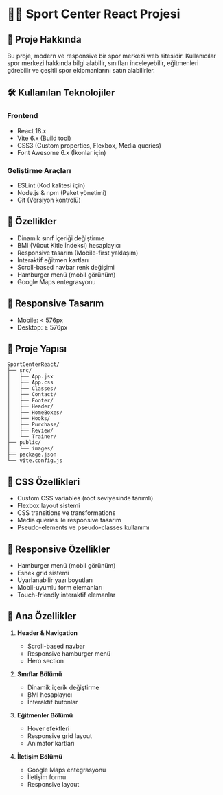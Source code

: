 # 🏋️‍♂️ Sport Center React Projesi

## 📝 Proje Hakkında

Bu proje, modern ve responsive bir spor merkezi web sitesidir. Kullanıcılar spor merkezi hakkında bilgi alabilir, sınıfları inceleyebilir, eğitmenleri görebilir ve çeşitli spor ekipmanlarını satın alabilirler.

## 🛠️ Kullanılan Teknolojiler

### Frontend

- React 18.x
- Vite 6.x (Build tool)
- CSS3 (Custom properties, Flexbox, Media queries)
- Font Awesome 6.x (İkonlar için)

### Geliştirme Araçları

- ESLint (Kod kalitesi için)
- Node.js & npm (Paket yönetimi)
- Git (Versiyon kontrolü)

## 🎯 Özellikler

- Dinamik sınıf içeriği değiştirme
- BMI (Vücut Kitle İndeksi) hesaplayıcı
- Responsive tasarım (Mobile-first yaklaşım)
- Interaktif eğitmen kartları
- Scroll-based navbar renk değişimi
- Hamburger menü (mobil görünüm)
- Google Maps entegrasyonu

## 📱 Responsive Tasarım

- Mobile: < 576px
- Desktop: ≥ 576px

## 📂 Proje Yapısı

```
SportCenterReact/
├── src/
│   ├── App.jsx
│   ├── App.css
│   ├── Classes/
│   ├── Contact/
│   ├── Footer/
│   ├── Header/
│   ├── HomeBoxes/
│   ├── Hooks/
│   ├── Purchase/
│   ├── Review/
│   └── Trainer/
├── public/
│   └── images/
├── package.json
└── vite.config.js
```

## 🎨 CSS Özellikleri

- Custom CSS variables (root seviyesinde tanımlı)
- Flexbox layout sistemi
- CSS transitions ve transformations
- Media queries ile responsive tasarım
- Pseudo-elements ve pseudo-classes kullanımı

## 📱 Responsive Özellikler

- Hamburger menü (mobil görünüm)
- Esnek grid sistemi
- Uyarlanabilir yazı boyutları
- Mobil-uyumlu form elemanları
- Touch-friendly interaktif elemanlar

## 🎯 Ana Özellikler

1. **Header & Navigation**

   - Scroll-based navbar
   - Responsive hamburger menü
   - Hero section

2. **Sınıflar Bölümü**

   - Dinamik içerik değiştirme
   - BMI hesaplayıcı
   - İnteraktif butonlar

3. **Eğitmenler Bölümü**

   - Hover efektleri
   - Responsive grid layout
   - Animator kartları

4. **İletişim Bölümü**
   - Google Maps entegrasyonu
   - İletişim formu
   - Responsive layout
